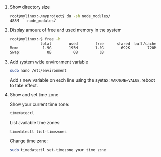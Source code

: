 1. Show directory size

    ```bash
    root@mylinux:~/myproject$ du -sh node_modules/
    488M    node_modules/
    ```

2. Display amount of free and used memory in the system

    ```bash
    root@mylinux:~$ free -h
                  total        used        free      shared  buff/cache   available
    Mem:           1.9G        195M        1.0G        692K        720M        1.5G
    Swap:            0B          0B          0B
    ```

3. Add system wide environment variable

    ```bash
    sudo nano /etc/environment
    ```

    Add a new variable on each line using the syntax: `VARNAME=VALUE`, reboot to take effect.

4. Show and set time zone

    Show your current time zone:

    ```bash
    timedatectl
    ```

    List available time zones:

    ```bash
    timedatectl list-timezones
    ```

    Change time zone:

    ```bash
    sudo timedatectl set-timezone your_time_zone
    ```
